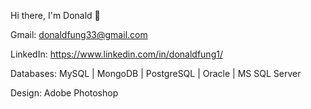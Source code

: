 Hi there, I'm Donald 👋

Gmail: donaldfung33@gmail.com

LinkedIn: https://www.linkedin.com/in/donaldfung1/

Databases: MySQL | MongoDB | PostgreSQL | Oracle | MS SQL Server

Design: Adobe Photoshop
